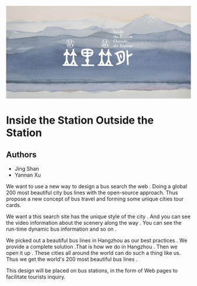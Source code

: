 ![封面图片](project_images/fengmian2.jpg)



# Inside the Station Outside the Station


## Authors
- Jing Shan
- Yannan Xu 




We want to use a new way to design a bus search the web . Doing a global 200 most beautiful city bus lines with the open-source approach. Thus propose a new concept of bus travel and forming some unique cities tour cards.


We want a this search site has the unique style of the city . And you can see the video information about the scenery along the way . You can see the run-time dynamic bus information and so on .


We picked out a beautiful bus lines in Hangzhou as our best practices . We provide a complete solution .That is how we do in Hangzhou . Then we open it up . These cities all around the world can do such a thing like us. Thus we get the world's 200 most beautiful bus lines .

This design will be placed on bus stations, in the form of Web pages to facilitate tourists inquiry.







